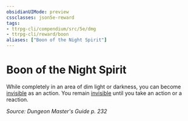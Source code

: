 ```yaml
---
obsidianUIMode: preview
cssclasses: json5e-reward
tags:
- ttrpg-cli/compendium/src/5e/dmg
- ttrpg-cli/reward/boon
aliases: ["Boon of the Night Spirit"]
---
```

# Boon of the Night Spirit

While completely in an area of dim light or darkness, you can become [invisible](/CLI/conditions.md#Invisible) as an action. You remain [invisible](/CLI/conditions.md#Invisible) until you take an action or a reaction. 

*Source: Dungeon Master's Guide p. 232*